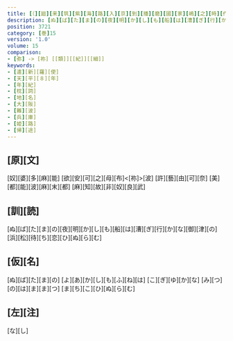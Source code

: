 ```yaml
---
title: [（][廻][来][筑][紫][海][路][入][京][到][播][磨][國][家][嶋][之][時][作][歌][五][首][）]
description: [ぬ][ば][た][ま][の][夜][明][か][し][も][船][は][漕][ぎ][行][か][な][御][津][の][浜][松][待][ち][恋][ひ][ぬ][ら][む]
position: 3721
category: [巻]15
version: '1.0'
volume: 15
comparison:
- [弥] -> [祢] [[類]][[紀]][[細]]
keywords:
- [遣][新][羅][使]
- [天][平][８][年]
- [年][紀]
- [枕][詞]
- [地][名]
- [大][阪]
- [難][波]
- [兵][庫]
- [姫][路]
- [帰][途]
---
```


## [原][文]

[奴][婆][多][麻][能] [欲][安][可][之][母][布]<[祢]>[波] [許][藝][由][可][奈] [美][都][能][波][麻][末][都] [麻][知][故][非][奴][良][武]

## [訓][読]

[ぬ][ば][た][ま][の][夜][明][か][し][も][船][は][漕][ぎ][行][か][な][御][津][の][浜][松][待][ち][恋][ひ][ぬ][ら][む]

## [仮][名]

[ぬ][ば][た][ま][の] [よ][あ][か][し][も][ふ][ね][は] [こ][ぎ][ゆ][か][な] [み][つ][の][は][ま][ま][つ] [ま][ち][こ][ひ][ぬ][ら][む]

## [左][注]

[な][し]
